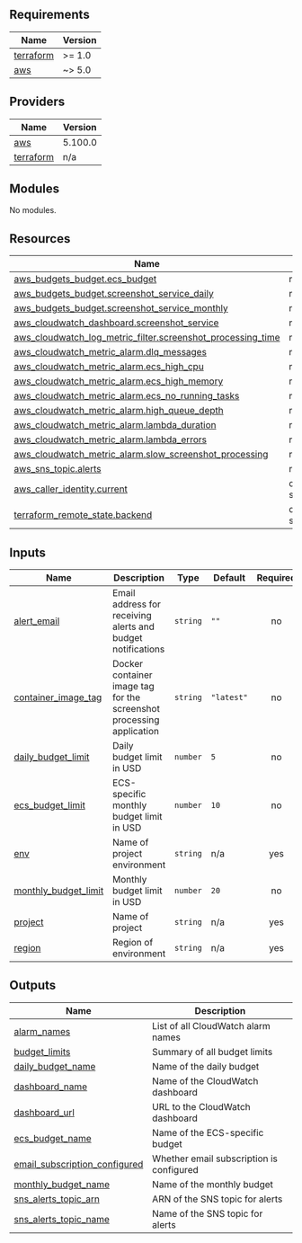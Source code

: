 <!-- BEGIN_TF_DOCS -->
## Requirements

| Name | Version |
|------|---------|
| <a name="requirement_terraform"></a> [terraform](#requirement\_terraform) | >= 1.0 |
| <a name="requirement_aws"></a> [aws](#requirement\_aws) | ~> 5.0 |

## Providers

| Name | Version |
|------|---------|
| <a name="provider_aws"></a> [aws](#provider\_aws) | 5.100.0 |
| <a name="provider_terraform"></a> [terraform](#provider\_terraform) | n/a |

## Modules

No modules.

## Resources

| Name | Type |
|------|------|
| [aws_budgets_budget.ecs_budget](https://registry.terraform.io/providers/hashicorp/aws/latest/docs/resources/budgets_budget) | resource |
| [aws_budgets_budget.screenshot_service_daily](https://registry.terraform.io/providers/hashicorp/aws/latest/docs/resources/budgets_budget) | resource |
| [aws_budgets_budget.screenshot_service_monthly](https://registry.terraform.io/providers/hashicorp/aws/latest/docs/resources/budgets_budget) | resource |
| [aws_cloudwatch_dashboard.screenshot_service](https://registry.terraform.io/providers/hashicorp/aws/latest/docs/resources/cloudwatch_dashboard) | resource |
| [aws_cloudwatch_log_metric_filter.screenshot_processing_time](https://registry.terraform.io/providers/hashicorp/aws/latest/docs/resources/cloudwatch_log_metric_filter) | resource |
| [aws_cloudwatch_metric_alarm.dlq_messages](https://registry.terraform.io/providers/hashicorp/aws/latest/docs/resources/cloudwatch_metric_alarm) | resource |
| [aws_cloudwatch_metric_alarm.ecs_high_cpu](https://registry.terraform.io/providers/hashicorp/aws/latest/docs/resources/cloudwatch_metric_alarm) | resource |
| [aws_cloudwatch_metric_alarm.ecs_high_memory](https://registry.terraform.io/providers/hashicorp/aws/latest/docs/resources/cloudwatch_metric_alarm) | resource |
| [aws_cloudwatch_metric_alarm.ecs_no_running_tasks](https://registry.terraform.io/providers/hashicorp/aws/latest/docs/resources/cloudwatch_metric_alarm) | resource |
| [aws_cloudwatch_metric_alarm.high_queue_depth](https://registry.terraform.io/providers/hashicorp/aws/latest/docs/resources/cloudwatch_metric_alarm) | resource |
| [aws_cloudwatch_metric_alarm.lambda_duration](https://registry.terraform.io/providers/hashicorp/aws/latest/docs/resources/cloudwatch_metric_alarm) | resource |
| [aws_cloudwatch_metric_alarm.lambda_errors](https://registry.terraform.io/providers/hashicorp/aws/latest/docs/resources/cloudwatch_metric_alarm) | resource |
| [aws_cloudwatch_metric_alarm.slow_screenshot_processing](https://registry.terraform.io/providers/hashicorp/aws/latest/docs/resources/cloudwatch_metric_alarm) | resource |
| [aws_sns_topic.alerts](https://registry.terraform.io/providers/hashicorp/aws/latest/docs/resources/sns_topic) | resource |
| [aws_caller_identity.current](https://registry.terraform.io/providers/hashicorp/aws/latest/docs/data-sources/caller_identity) | data source |
| [terraform_remote_state.backend](https://registry.terraform.io/providers/hashicorp/terraform/latest/docs/data-sources/remote_state) | data source |

## Inputs

| Name | Description | Type | Default | Required |
|------|-------------|------|---------|:--------:|
| <a name="input_alert_email"></a> [alert\_email](#input\_alert\_email) | Email address for receiving alerts and budget notifications | `string` | `""` | no |
| <a name="input_container_image_tag"></a> [container\_image\_tag](#input\_container\_image\_tag) | Docker container image tag for the screenshot processing application | `string` | `"latest"` | no |
| <a name="input_daily_budget_limit"></a> [daily\_budget\_limit](#input\_daily\_budget\_limit) | Daily budget limit in USD | `number` | `5` | no |
| <a name="input_ecs_budget_limit"></a> [ecs\_budget\_limit](#input\_ecs\_budget\_limit) | ECS-specific monthly budget limit in USD | `number` | `10` | no |
| <a name="input_env"></a> [env](#input\_env) | Name of project environment | `string` | n/a | yes |
| <a name="input_monthly_budget_limit"></a> [monthly\_budget\_limit](#input\_monthly\_budget\_limit) | Monthly budget limit in USD | `number` | `20` | no |
| <a name="input_project"></a> [project](#input\_project) | Name of project | `string` | n/a | yes |
| <a name="input_region"></a> [region](#input\_region) | Region of environment | `string` | n/a | yes |

## Outputs

| Name | Description |
|------|-------------|
| <a name="output_alarm_names"></a> [alarm\_names](#output\_alarm\_names) | List of all CloudWatch alarm names |
| <a name="output_budget_limits"></a> [budget\_limits](#output\_budget\_limits) | Summary of all budget limits |
| <a name="output_daily_budget_name"></a> [daily\_budget\_name](#output\_daily\_budget\_name) | Name of the daily budget |
| <a name="output_dashboard_name"></a> [dashboard\_name](#output\_dashboard\_name) | Name of the CloudWatch dashboard |
| <a name="output_dashboard_url"></a> [dashboard\_url](#output\_dashboard\_url) | URL to the CloudWatch dashboard |
| <a name="output_ecs_budget_name"></a> [ecs\_budget\_name](#output\_ecs\_budget\_name) | Name of the ECS-specific budget |
| <a name="output_email_subscription_configured"></a> [email\_subscription\_configured](#output\_email\_subscription\_configured) | Whether email subscription is configured |
| <a name="output_monthly_budget_name"></a> [monthly\_budget\_name](#output\_monthly\_budget\_name) | Name of the monthly budget |
| <a name="output_sns_alerts_topic_arn"></a> [sns\_alerts\_topic\_arn](#output\_sns\_alerts\_topic\_arn) | ARN of the SNS topic for alerts |
| <a name="output_sns_alerts_topic_name"></a> [sns\_alerts\_topic\_name](#output\_sns\_alerts\_topic\_name) | Name of the SNS topic for alerts |
<!-- END_TF_DOCS -->
